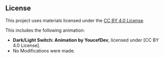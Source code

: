 




## License

This project uses materials licensed under the [CC BY 4.0 License](https://creativecommons.org/licenses/by/4.0/).

This includes the following animation:

- **Dark/Light Switch: Animation by YoucefDev**, licensed under [CC BY 4.0 License].
- No Modifications were made.
